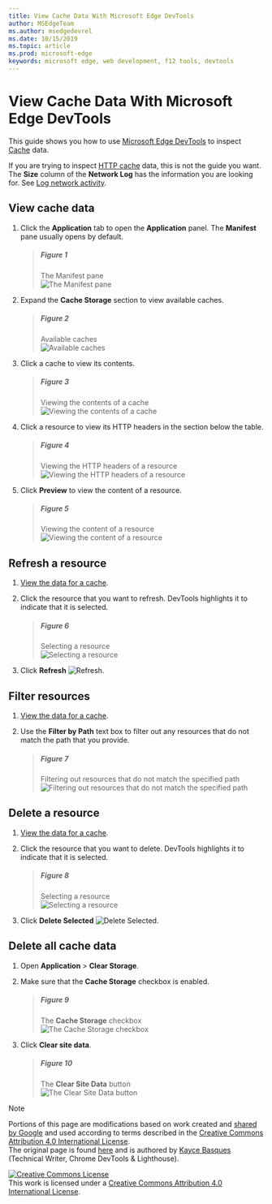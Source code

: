 ```yaml
---
title: View Cache Data With Microsoft Edge DevTools
author: MSEdgeTeam
ms.author: msedgedevrel
ms.date: 10/15/2019
ms.topic: article
ms.prod: microsoft-edge
keywords: microsoft edge, web development, f12 tools, devtools
---
```

<!-- Copyright Kayce Basques 

   Licensed under the Apache License, Version 2.0 (the "License");
   you may not use this file except in compliance with the License.
   You may obtain a copy of the License at

       http://www.apache.org/licenses/LICENSE-2.0

   Unless required by applicable law or agreed to in writing, software
   distributed under the License is distributed on an "AS IS" BASIS,
   WITHOUT WARRANTIES OR CONDITIONS OF ANY KIND, either express or implied.
   See the License for the specific language governing permissions and
   limitations under the License.  -->





# View Cache Data With Microsoft Edge DevTools   



This guide shows you how to use [Microsoft Edge DevTools][MicrosoftEdgeDevTools] to inspect
[Cache][MDNCache] data.  

If you are trying to inspect [HTTP cache][MDNHTTPCaching] data, this is not the guide you want.  
The **Size** column of the **Network Log** has the information you are looking for.  See [Log network activity][NetworkLogActivity].  

## View cache data   

1.  Click the **Application** tab to open the **Application** panel.  The **Manifest** pane usually opens by default.  
    
    > ##### Figure 1  
    > The Manifest pane  
    > ![The Manifest pane][ImageManifestPane]  

1.  Expand the **Cache Storage** section to view available caches.  
    
    > ##### Figure 2  
    > Available caches  
    > ![Available caches][ImageCache]  

1.  Click a cache to view its contents.  
    
    > ##### Figure 3  
    > Viewing the contents of a cache  
    > ![Viewing the contents of a cache][ImageCacheView]  

1.  Click a resource to view its HTTP headers in the section below the table.  
    
    > ##### Figure 4  
    > Viewing the HTTP headers of a resource  
    > ![Viewing the HTTP headers of a resource][ImageViewCacheResource]  

1.  Click **Preview** to view the content of a resource.  
    
    > ##### Figure 5  
    > Viewing the content of a resource  
    > ![Viewing the content of a resource][ImageCacheContent]  

## Refresh a resource   

1.  [View the data for a cache](#view-cache-data).  
1.  Click the resource that you want to refresh.  DevTools highlights it to indicate that it is selected.  
    
    > ##### Figure 6  
    > Selecting a resource  
    > ![Selecting a resource][ImageCacheSelected]  

1.  Click **Refresh** ![Refresh][ImageReloadIcon].  

## Filter resources   

1.  [View the data for a cache](#view-cache-data).  
1.  Use the **Filter by Path** text box to filter out any resources that do not match the path that you provide.  
    
    > ##### Figure 7  
    > Filtering out resources that do not match the specified path  
    > ![Filtering out resources that do not match the specified path][ImageCacheFilter]  

## Delete a resource   

1.  [View the data for a cache](#view-cache-data).  
1.  Click the resource that you want to delete.  DevTools highlights it to indicate that it is selected.  
    
    > ##### Figure 8  
    > Selecting a resource  
    > ![Selecting a resource][ImageCacheSelected2]  

1.  Click **Delete Selected** ![Delete Selected][ImageDeleteIcon].  

## Delete all cache data   

1.  Open **Application** > **Clear Storage**.  
1.  Make sure that the **Cache Storage** checkbox is enabled.  
    
    > ##### Figure 9  
    > The **Cache Storage** checkbox  
    > ![The Cache Storage checkbox][ImageCacheCheckbox]  

1.  Click **Clear site data**.  
    
    > ##### Figure 10  
    > The **Clear Site Data** button  
    > ![The Clear Site Data button][ImageCacheClearSite]  

 



<!-- image links -->  

[ImageDeleteIcon]: images/delete-icon.msft.png  
[ImageReloadIcon]: images/reload-icon.msft.png  

[ImageManifestPane]: images/application-manifest.msft.png "Figure 1: The Manifest pane"  
[ImageCache]: images/application-cache-storage.msft.png "Figure 2: Available caches"  
[ImageCacheView]: images/application-cache-storage-domain-root-headers.msft.png "Figure 3: Viewing the contents of a cache"  
[ImageViewCacheResource]: images/application-cache-storage-index-headers.msft.png "Figure 4: Viewing the HTTP headers of a resource"  
[ImageCacheContent]: images/application-cache-storage-domain-js-preview.msft.png "Figure 5: Viewing the content of a resource"  
[ImageCacheSelected]: images/application-sache-storage-domain-refresh.msft.png "Figure 6: Selecting a resource"  
[ImageCacheFilter]: images/application-cache-storage-filter.msft.png "Figure 7: Filtering out resources that do not match the specified path"  
[ImageCacheSelected2]: images/application-cache-storage-delete-selected.msft.png "Figure 8: Selecting a resource"  
[ImageCacheCheckbox]: images/application-clear-storage-cache-storage-checkbox.msft.png "Figure 9: The Cache Storage checkbox"  
[ImageCacheClearSite]: images/application-clear-storage-cache-storage-checkbox-clear-site-data-button.msft.png "Figure 10: The Clear Site Data button"  

<!-- links -->  

[MicrosoftEdgeDevTools]: http://docs.microsoft.com/microsoft-edge/devtools-guide-chromium "Microsoft Edge \(Chromium\) Developer Tools"  
[NetworkLogActivity]: ../network/index.md#log-network-activity  "Log network activity"  

[MDNCache]: https://developer.mozilla.org/docs/Web/API/Cache "Cache | MDN"  
[MDNHTTPCaching]: https://developer.mozilla.org/docs/Web/HTTP/Caching "HTTP caching | MDN"  

> [!NOTE]
> Portions of this page are modifications based on work created and [shared by Google][GoogleSitePolicies] and used according to terms described in the [Creative Commons Attribution 4.0 International License][CCA4IL].  
> The original page is found [here](https://developers.google.com/web/tools/chrome-devtools/storage/cache) and is authored by [Kayce Basques][KayceBasques] \(Technical Writer, Chrome DevTools & Lighthouse\).  

[![Creative Commons License][CCby4Image]][CCA4IL]  
This work is licensed under a [Creative Commons Attribution 4.0 International License][CCA4IL].  

[CCA4IL]: http://creativecommons.org/licenses/by/4.0  
[CCby4Image]: https://i.creativecommons.org/l/by/4.0/88x31.png  
[GoogleSitePolicies]: https://developers.google.com/terms/site-policies  
[KayceBasques]: https://developers.google.com/web/resources/contributors/kaycebasques  
